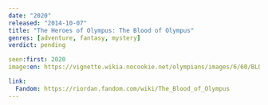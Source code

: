 ```yaml
---
date: "2020"
released: "2014-10-07"
title: "The Heroes of Olympus: The Blood of Olympus"
genres: [adventure, fantasy, mystery]
verdict: pending

seen:first: 2020
image:en: https://vignette.wikia.nocookie.net/olympians/images/6/60/BLOOD_OF_O_final_cvr.jpg/revision/latest?cb=20140515014555

link:
  Fandom: https://riordan.fandom.com/wiki/The_Blood_of_Olympus
---
```


